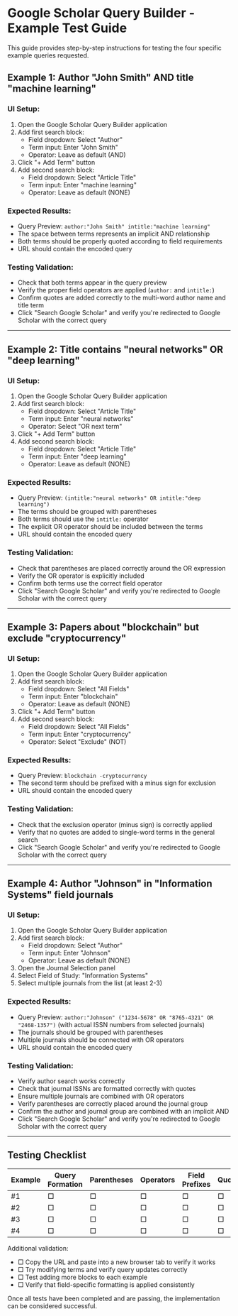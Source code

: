 # Google Scholar Query Builder - Example Test Guide

This guide provides step-by-step instructions for testing the four specific example queries requested.

## Example 1: Author "John Smith" AND title "machine learning"

### UI Setup:

1. Open the Google Scholar Query Builder application
2. Add first search block:
   - Field dropdown: Select "Author"
   - Term input: Enter "John Smith"
   - Operator: Leave as default (AND)
3. Click "+ Add Term" button
4. Add second search block:
   - Field dropdown: Select "Article Title"
   - Term input: Enter "machine learning"
   - Operator: Leave as default (NONE)

### Expected Results:

- Query Preview: `author:"John Smith" intitle:"machine learning"`
- The space between terms represents an implicit AND relationship
- Both terms should be properly quoted according to field requirements
- URL should contain the encoded query

### Testing Validation:

- Check that both terms appear in the query preview
- Verify the proper field operators are applied (`author:` and `intitle:`)
- Confirm quotes are added correctly to the multi-word author name and title term
- Click "Search Google Scholar" and verify you're redirected to Google Scholar with the correct query

---

## Example 2: Title contains "neural networks" OR "deep learning"

### UI Setup:

1. Open the Google Scholar Query Builder application
2. Add first search block:
   - Field dropdown: Select "Article Title"
   - Term input: Enter "neural networks"
   - Operator: Select "OR next term"
3. Click "+ Add Term" button
4. Add second search block:
   - Field dropdown: Select "Article Title"
   - Term input: Enter "deep learning"
   - Operator: Leave as default (NONE)

### Expected Results:

- Query Preview: `(intitle:"neural networks" OR intitle:"deep learning")`
- The terms should be grouped with parentheses
- Both terms should use the `intitle:` operator
- The explicit OR operator should be included between the terms
- URL should contain the encoded query

### Testing Validation:

- Check that parentheses are placed correctly around the OR expression
- Verify the OR operator is explicitly included
- Confirm both terms use the correct field operator
- Click "Search Google Scholar" and verify you're redirected to Google Scholar with the correct query

---

## Example 3: Papers about "blockchain" but exclude "cryptocurrency"

### UI Setup:

1. Open the Google Scholar Query Builder application
2. Add first search block:
   - Field dropdown: Select "All Fields"
   - Term input: Enter "blockchain"
   - Operator: Leave as default (NONE)
3. Click "+ Add Term" button
4. Add second search block:
   - Field dropdown: Select "All Fields"
   - Term input: Enter "cryptocurrency"
   - Operator: Select "Exclude" (NOT)

### Expected Results:

- Query Preview: `blockchain -cryptocurrency`
- The second term should be prefixed with a minus sign for exclusion
- URL should contain the encoded query

### Testing Validation:

- Check that the exclusion operator (minus sign) is correctly applied
- Verify that no quotes are added to single-word terms in the general search
- Click "Search Google Scholar" and verify you're redirected to Google Scholar with the correct query

---

## Example 4: Author "Johnson" in "Information Systems" field journals

### UI Setup:

1. Open the Google Scholar Query Builder application
2. Add first search block:
   - Field dropdown: Select "Author"
   - Term input: Enter "Johnson"
   - Operator: Leave as default (NONE)
3. Open the Journal Selection panel
4. Select Field of Study: "Information Systems"
5. Select multiple journals from the list (at least 2-3)

### Expected Results:

- Query Preview: `author:"Johnson" ("1234-5678" OR "8765-4321" OR "2468-1357")`
  (with actual ISSN numbers from selected journals)
- The journals should be grouped with parentheses
- Multiple journals should be connected with OR operators
- URL should contain the encoded query

### Testing Validation:

- Verify author search works correctly
- Check that journal ISSNs are formatted correctly with quotes
- Ensure multiple journals are combined with OR operators
- Verify parentheses are correctly placed around the journal group
- Confirm the author and journal group are combined with an implicit AND
- Click "Search Google Scholar" and verify you're redirected to Google Scholar with the correct query

---

## Testing Checklist

| Example | Query Formation | Parentheses | Operators | Field Prefixes | Quoting | URL Encoding |
| ------- | --------------- | ----------- | --------- | -------------- | ------- | ------------ |
| #1      | □               | □           | □         | □              | □       | □            |
| #2      | □               | □           | □         | □              | □       | □            |
| #3      | □               | □           | □         | □              | □       | □            |
| #4      | □               | □           | □         | □              | □       | □            |

Additional validation:

- □ Copy the URL and paste into a new browser tab to verify it works
- □ Try modifying terms and verify query updates correctly
- □ Test adding more blocks to each example
- □ Verify that field-specific formatting is applied consistently

Once all tests have been completed and are passing, the implementation can be considered successful.
